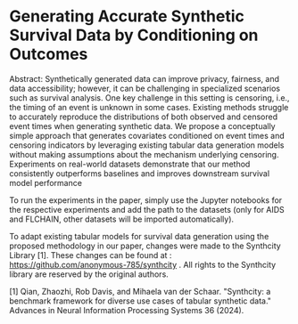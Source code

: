 # Generating Accurate Synthetic Survival Data by Conditioning on Outcomes

Abstract: Synthetically generated data can improve privacy, fairness, and data accessibility; however, it can be challenging in specialized scenarios such as survival analysis. One key challenge in this setting is censoring, i.e., the timing of an event is unknown in some cases. Existing methods struggle to accurately reproduce the distributions of both observed and censored event times when generating synthetic data. We propose a conceptually simple approach that generates covariates conditioned on event times and censoring indicators by leveraging existing tabular data generation models without making assumptions about the mechanism underlying censoring. Experiments on real-world datasets demonstrate that our method consistently outperforms baselines and improves downstream survival model performance

To run the experiments in the paper, simply use the Jupyter notebooks for the respective experiments and add the path to the datasets (only for AIDS and FLCHAIN, other datasets will be imported automatically).

To adapt existing tabular models for survival data generation using the proposed methodology in our paper, changes were made to the Synthcity Library [1]. These changes can be found at : https://github.com/anonymous-785/synthcity . All rights to the Synthcity library are reserved by the original authors.

[1] Qian, Zhaozhi, Rob Davis, and Mihaela van der Schaar. "Synthcity: a benchmark framework for diverse use cases of tabular synthetic data." Advances in Neural Information Processing Systems 36 (2024).
